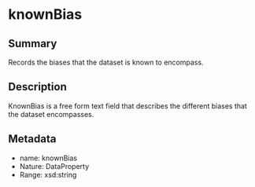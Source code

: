 <!-- Automatically generated by spec-parser v2.0.0 on 2023-12-27T15:02:03.969017+00:00 -->
<!-- SPDX-License-Identifier: Community-Spec-1.0 -->

# knownBias

## Summary

Records the biases that the dataset is known to encompass.


## Description

KnownBias is a free form text field that describes the different biases that the dataset encompasses.


## Metadata

- name: knownBias
- Nature: DataProperty
- Range: xsd:string




